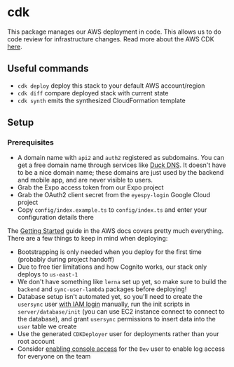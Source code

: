 # cdk

This package manages our AWS deployment in code. This allows us to do code review
for infrastructure changes. Read more about the AWS CDK [here](https://aws.amazon.com/cdk/).

## Useful commands

- `cdk deploy` deploy this stack to your default AWS account/region
- `cdk diff` compare deployed stack with current state
- `cdk synth` emits the synthesized CloudFormation template

## Setup

### Prerequisites
- A domain name with `api2` and `auth2` registered as subdomains. You can get
  a free domain name through services like [Duck DNS](https://www.duckdns.org/).
  It doesn't have to be a nice domain name; these domains are just used by the backend
  and mobile app, and are never visible to users.
- Grab the Expo access token from our Expo project
- Grab the OAuth2 client secret from the `eyespy-login` Google Cloud project
- Copy `config/index.example.ts` to `config/index.ts` and enter your configuration
  details there

The [Getting Started](https://docs.aws.amazon.com/cdk/v2/guide/getting_started.html)
guide in the AWS docs covers pretty much everything. There are a few things to keep
in mind when deploying:

- Bootstrapping is only needed when you deploy for the first time (probably during project handoff)
- Due to free tier limitations and how Cognito works, our stack only deploys to `us-east-1`
- We don't have something like `lerna` set up yet, so make sure to build
  the `backend` and `sync-user-lambda` packages before deploying!
- Database setup isn't automated yet, so you'll need to create the `usersync` user [with IAM login](https://docs.aws.amazon.com/AmazonRDS/latest/UserGuide/UsingWithRDS.IAMDBAuth.DBAccounts.html)
  manually, run the init scripts in `server/database/init` (you can use EC2 instance connect to
  connect to the database), and grant `usersync` permissions to insert data into the `user` table
  we create
- Use the generated `CDKDeployer` user for deployments rather than your root account
- Consider [enabling console access](https://docs.aws.amazon.com/IAM/latest/UserGuide/id_credentials_passwords_admin-change-user.html)
  for the `Dev` user to enable log access for everyone on the team
